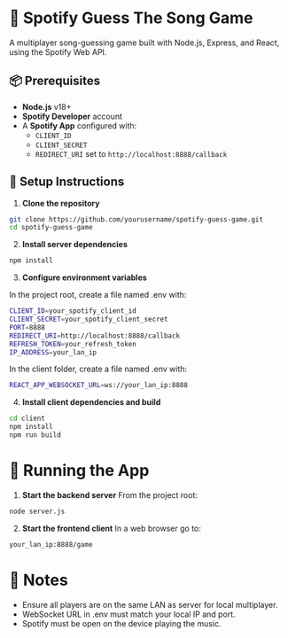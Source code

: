 # 🎵 Spotify Guess The Song Game

A multiplayer song-guessing game built with Node.js, Express, and React, using the Spotify Web API.

## 📦 Prerequisites

- **Node.js** v18+  
- **Spotify Developer** account  
- A **Spotify App** configured with:  
  - `CLIENT_ID`  
  - `CLIENT_SECRET`  
  - `REDIRECT_URI` set to `http://localhost:8888/callback`

## 🔧 Setup Instructions

1. **Clone the repository**  
```bash
git clone https://github.com/yourusername/spotify-guess-game.git
cd spotify-guess-game
```

2. **Install server dependencies**  
```bash
npm install
```

3. **Configure environment variables**  

In the project root, create a file named .env with:
```bash
CLIENT_ID=your_spotify_client_id
CLIENT_SECRET=your_spotify_client_secret
PORT=8888
REDIRECT_URI=http://localhost:8888/callback
REFRESH_TOKEN=your_refresh_token
IP_ADDRESS=your_lan_ip
```
In the client folder, create a file named .env with:
```bash
REACT_APP_WEBSOCKET_URL=ws://your_lan_ip:8888
```

4. **Install client dependencies and build**
```bash
cd client
npm install
npm run build
```

# 🚀 Running the App

1. **Start the backend server**
From the project root:
```bash
node server.js
```

2. **Start the frontend client**
In a web browser go to:
```bash
your_lan_ip:8888/game
```

# 📝 Notes
- Ensure all players are on the same LAN as server for local multiplayer.
- WebSocket URL in .env must match your local IP and port.
- Spotify must be open on the device playing the music.